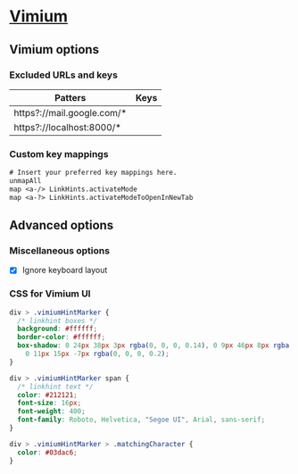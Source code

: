 # [Vimium](https://chrome.google.com/webstore/detail/vimium/dbepggeogbaibhgnhhndojpepiihcmeb?hl=en)

## Vimium options

### Excluded URLs and keys

| Patters                     | Keys |
| --------------------------- | ---- |
| https?://mail.google.com/\* |
| https?://localhost:8000/\*  |

### Custom key mappings

```txt
# Insert your preferred key mappings here.
unmapAll
map <a-/> LinkHints.activateMode
map <a-?> LinkHints.activateModeToOpenInNewTab
```

## Advanced options

### Miscellaneous options

- [x] Ignore keyboard layout

### CSS for Vimium UI

```css
div > .vimiumHintMarker {
  /* linkhint boxes */
  background: #ffffff;
  border-color: #ffffff;
  box-shadow: 0 24px 38px 3px rgba(0, 0, 0, 0.14), 0 9px 46px 8px rgba(0, 0, 0, 0.12),
    0 11px 15px -7px rgba(0, 0, 0, 0.2);
}

div > .vimiumHintMarker span {
  /* linkhint text */
  color: #212121;
  font-size: 16px;
  font-weight: 400;
  font-family: Roboto, Helvetica, "Segoe UI", Arial, sans-serif;
}

div > .vimiumHintMarker > .matchingCharacter {
  color: #03dac6;
}
```
